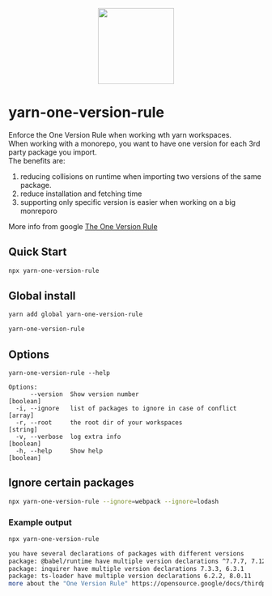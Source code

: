 <p align="center">
  <a href="http://logz.io">
    <img height="150px" src="https://logz.io/wp-content/uploads/2017/06/new-logzio-logo.png">
  </a>
</p>


# yarn-one-version-rule
Enforce the One Version Rule when working wth yarn workspaces.  
When working with a monorepo, you want to have one version for each 3rd party package you import.  
The benefits are:  
1. reducing collisions on runtime when importing two versions of the same package.
2. reduce installation and fetching time
3. supporting only specific version is easier when working on a big monreporo

More info from google [The One Version Rule](https://opensource.google/docs/thirdparty/oneversion)


## Quick Start
```sh
npx yarn-one-version-rule
```

## Global install
```sh
yarn add global yarn-one-version-rule

yarn-one-version-rule
```

## Options
```
yarn-one-version-rule --help

Options:
      --version  Show version number                                   [boolean]
  -i, --ignore   list of packages to ignore in case of conflict          [array]
  -r, --root     the root dir of your workspaces                        [string]
  -v, --verbose  log extra info                                        [boolean]
  -h, --help     Show help                                             [boolean]
```

## Ignore certain packages

```sh
npx yarn-one-version-rule --ignore=webpack --ignore=lodash
```

### Example output
```sh
npx yarn-one-version-rule

you have several declarations of packages with different versions
package: @babel/runtime have multiple version declarations ^7.7.7, 7.12.1
package: inquirer have multiple version declarations 7.3.3, 6.3.1
package: ts-loader have multiple version declarations 6.2.2, 8.0.11
more about the "One Version Rule" https://opensource.google/docs/thirdparty/oneversion/
```

